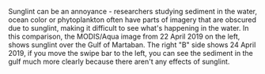 <p>Sunglint can be an annoyance - researchers studying sediment in the water, ocean color or phytoplankton often have parts of imagery that are obscured due to sunglint, making it difficult to see what's happening in the water. In this comparison, the MODIS/Aqua image from 22 April 2019 on the left, shows sunglint over the Gulf of Martaban. The right "B" side shows 24 April 2019, if you move the swipe bar to the left, you can see the sediment in the gulf much more clearly because there aren't any effects of sunglint. </p>
